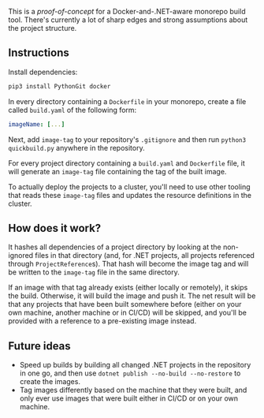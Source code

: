 This is a _proof-of-concept_ for a Docker-and-.NET-aware monorepo build tool. There's currently a lot of sharp edges and strong assumptions about the project structure.

## Instructions
Install dependencies:

```bash
pip3 install PythonGit docker
```

In every directory containing a `Dockerfile` in your monorepo, create a file called `build.yaml` of the following form:

```yaml
imageName: [...]
```

Next, add `image-tag` to your repository's `.gitignore` and then run `python3 quickbuild.py` anywhere in the repository.

For every project directory containing a `build.yaml` and `Dockerfile` file, it will generate an `image-tag` file containing the tag of the built image.

To actually deploy the projects to a cluster, you'll need to use other tooling that reads these `image-tag` files and updates the resource definitions in the cluster.

## How does it work?
It hashes all dependencies of a project directory by looking at the non-ignored files in that directory (and, for .NET projects, all projects referenced through `ProjectReference`s). That hash will become the image tag and will be written to the `image-tag` file in the same directory.

If an image with that tag already exists (either locally or remotely), it skips the build. Otherwise, it will build the image and push it. The net result will be that any projects that have been built somewhere before (either on your own machine, another machine or in CI/CD) will be skipped, and you'll be provided with a reference to a pre-existing image instead.

## Future ideas
* Speed up builds by building all changed .NET projects in the repository in one go, and then use `dotnet publish --no-build --no-restore` to create the images.
* Tag images differently based on the machine that they were built, and only ever use images that were built either in CI/CD or on your own machine.
